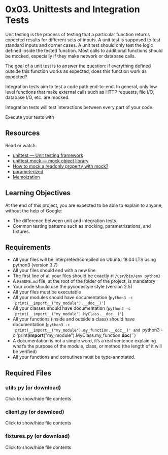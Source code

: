 # 0x03. Unittests and Integration Tests

Unit testing is the process of testing that a particular function returns expected results for different sets of inputs. A unit test is supposed to test standard inputs and corner cases. A unit test should only test the logic defined inside the tested function. Most calls to additional functions should be mocked, especially if they make network or database calls.

The goal of a unit test is to answer the question: if everything defined outside this function works as expected, does this function work as expected?

Integration tests aim to test a code path end-to-end. In general, only low level functions that make external calls such as HTTP requests, file I/O, database I/O, etc. are mocked.

Integration tests will test interactions between every part of your code.

Execute your tests with

## Resources
Read or watch:
- [unittest — Unit testing framework](https://docs.python.org/3/library/unittest.html)
- [unittest.mock — mock object library](https://docs.python.org/3/library/unittest.mock.html)
- [How to mock a readonly property with mock?](https://stackoverflow.com/questions/4979703/how-can-i-mock-a-readonly-property-in-python)
- [parameterized](https://pypi.org/project/parameterized/)
- [Memoization](https://en.wikipedia.org/wiki/Memoization)

## Learning Objectives
At the end of this project, you are expected to be able to explain to anyone, without the help of Google:
- The difference between unit and integration tests.
- Common testing patterns such as mocking, parametrizations, and fixtures.

## Requirements
- All your files will be interpreted/compiled on Ubuntu 18.04 LTS using python3 (version 3.7)
- All your files should end with a new line
- The first line of all your files should be exactly `#!/usr/bin/env python3`
- A `README.md` file, at the root of the folder of the project, is mandatory
- Your code should use the pycodestyle style (version 2.5)
- All your files must be executable
- All your modules should have documentation (`python3 -c 'print(__import__("my_module").__doc__)'`)
- All your classes should have documentation (`python3 -c 'print(__import__("my_module").MyClass.__doc__)'`)
- All your functions (inside and outside a class) should have documentation (`python3 -c 'print(__import__("my_module").my_function.__doc__)' and `python3 -c 'print(__import__("my_module").MyClass.my_function.__doc__)'`)
- A documentation is not a simple word, it’s a real sentence explaining what’s the purpose of the module, class, or method (the length of it will be verified)
- All your functions and coroutines must be type-annotated.

## Required Files
### utils.py (or download)
Click to show/hide file contents

### client.py (or download)
Click to show/hide file contents

### fixtures.py (or download)
Click to show/hide file contents
